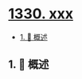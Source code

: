 # [1330. xxx](https://github.com/Tdahuyou/TNotes.leetcode/tree/main/notes/1330.%20xxx)

<!-- region:toc -->

- [1. 📝 概述](#1--概述)

<!-- endregion:toc -->

## 1. 📝 概述
